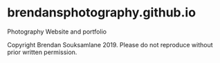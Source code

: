 # brendansphotography.github.io
Photography Website and portfolio

Copyright Brendan Souksamlane 2019. Please do not reproduce without prior written permission.
